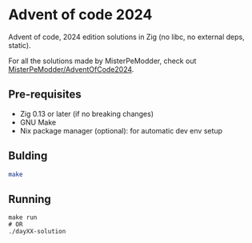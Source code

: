 # Advent of code 2024

Advent of code, 2024 edition solutions in Zig (no libc, no external deps, static).

For all the solutions made by MisterPeModder, check out [MisterPeModder/AdventOfCode2024](https://github.com/MisterPeModder/AdventOfCode2024).

## Pre-requisites

* Zig 0.13 or later (if no breaking changes)
* GNU Make
* Nix package manager (optional): for automatic dev env setup

## Bulding

```bash
make
```

## Running

```
make run
# OR
./dayXX-solution
```
